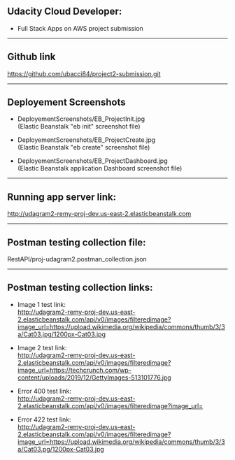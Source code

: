 ## Udacity Cloud Developer:
- Full Stack Apps on AWS project submission

---
## Github link
https://github.com/ubacci84/project2-submission.git

---
## Deployement Screenshots

- DeployementScreenshots/EB_ProjectInit.jpg<br> (Elastic Beanstalk "eb init" screenshot file)

- DeployementScreenshots/EB_ProjectCreate.jpg<br> (Elastic Beanstalk "eb create" screenshot file)

- DeployementScreenshots/EB_ProjectDashboard.jpg<br> (Elastic Beanstalk application Dashboard screenshot file)

---
## Running app server link:
http://udagram2-remy-proj-dev.us-east-2.elasticbeanstalk.com

---
## Postman testing collection file:
RestAPI/proj-udagram2.postman_collection.json

---
## Postman testing collection links:

- Image 1 test link:<br>
http://udagram2-remy-proj-dev.us-east-2.elasticbeanstalk.com/api/v0/images/filteredimage?image_url=https://upload.wikimedia.org/wikipedia/commons/thumb/3/3a/Cat03.jpg/1200px-Cat03.jpg

- Image 2 test link:<br>
http://udagram2-remy-proj-dev.us-east-2.elasticbeanstalk.com/api/v0/images/filteredimage?image_url=https://techcrunch.com/wp-content/uploads/2019/12/GettyImages-513101776.jpg

- Error 400 test link:<br>
http://udagram2-remy-proj-dev.us-east-2.elasticbeanstalk.com/api/v0/images/filteredimage?image_url=

- Error 422 test link:<br>
http://udagram2-remy-proj-dev.us-east-2.elasticbeanstalk.com/api/v0/images/filteredimage?image_url=https://upload.wikimedia.org/wikipedia/commons/thumb/3/3a/Cat03.pg/1200px-Cat03.jpg